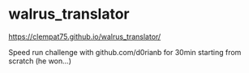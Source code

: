 # walrus_translator

https://clempat75.github.io/walrus_translator/

Speed run challenge with github.com/d0rianb for 30min starting from scratch (he won...) 
